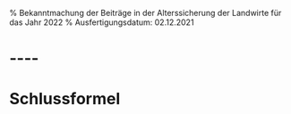 % Bekanntmachung der Beiträge in der Alterssicherung der Landwirte für das Jahr 2022
% Ausfertigungsdatum: 02.12.2021
 
# ----

# Schlussformel
